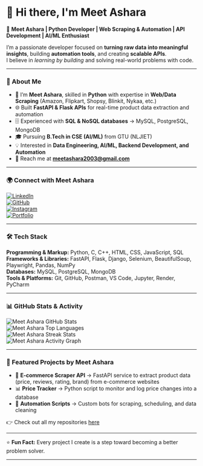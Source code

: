 # 👋 Hi there, I'm Meet Ashara  

🚀 **Meet Ashara | Python Developer | Web Scraping & Automation | API Development | AI/ML Enthusiast**  

I’m a passionate developer focused on **turning raw data into meaningful insights**, building **automation tools**, and creating **scalable APIs**.  
I believe in *learning by building* and solving real-world problems with code.  

---

### 📖 About Me  
- 🐍 I’m **Meet Ashara**, skilled in **Python** with expertise in **Web/Data Scraping** (Amazon, Flipkart, Shopsy, Blinkit, Nykaa, etc.)  
- 🌐 Built **FastAPI & Flask APIs** for real-time product data extraction and automation  
- 🗄️ Experienced with **SQL & NoSQL databases** → MySQL, PostgreSQL, MongoDB  
- 🎓 Pursuing **B.Tech in CSE (AI/ML)** from GTU (NLJIET)  
- 💡 Interested in **Data Engineering, AI/ML, Backend Development, and Automation**  
- 📩 Reach me at **[meetashara2003@gmail.com](mailto:meetashara2003@gmail.com)**  

---

### 🌍 Connect with Meet Ashara  
[![LinkedIn](https://img.shields.io/badge/Meet%20Ashara%20on%20LinkedIn-blue?style=for-the-badge&logo=linkedin)](https://www.linkedin.com/in/meetashara/)  
[![GitHub](https://img.shields.io/badge/Meet%20Ashara%20on%20GitHub-black?style=for-the-badge&logo=github)](https://github.com/meet-ashara)  
[![Instagram](https://img.shields.io/badge/Meet%20Ashara%20on%20Instagram-purple?style=for-the-badge&logo=instagram)](https://www.instagram.com/meet_ashara/)  
[![Portfolio](https://img.shields.io/badge/Meet%20Ashara%20Portfolio-green?style=for-the-badge&logo=firefox)](https://yourportfolio.com)  

---

### 🛠️ Tech Stack  
**Programming & Markup:** Python, C, C++, HTML, CSS, JavaScript, SQL  
**Frameworks & Libraries:** FastAPI, Flask, Django, Selenium, BeautifulSoup, Playwright, Pandas, NumPy  
**Databases:** MySQL, PostgreSQL, MongoDB  
**Tools & Platforms:** Git, GitHub, Postman, VS Code, Jupyter, Render, PyCharm  

---

### 📊 GitHub Stats & Activity  
![Meet Ashara GitHub Stats](https://github-readme-stats.vercel.app/api?username=meet-ashara&show_icons=true&theme=radical)  
![Meet Ashara Top Languages](https://github-readme-stats.vercel.app/api/top-langs/?username=meet-ashara&layout=compact&theme=radical)  
![Meet Ashara Streak Stats](https://github-readme-streak-stats.herokuapp.com/?user=meet-ashara&theme=radical)  
![Meet Ashara Activity Graph](https://github-readme-activity-graph.vercel.app/graph?username=meet-ashara&theme=react-dark)  

---

### 🚀 Featured Projects by Meet Ashara  
- 🔎 **E-commerce Scraper API** → FastAPI service to extract product data (price, reviews, rating, brand) from e-commerce websites  
- 📊 **Price Tracker** → Python script to monitor and log price changes into a database  
- 🤖 **Automation Scripts** → Custom bots for scraping, scheduling, and data cleaning  

👉 Check out all my repositories [here](https://github.com/meet-ashara?tab=repositories)  

---

⭐ **Fun Fact:** Every project I create is a step toward becoming a better problem solver.  

---
